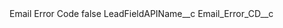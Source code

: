 <?xml version="1.0" encoding="UTF-8"?>
<CustomMetadata xmlns="http://soap.sforce.com/2006/04/metadata" xmlns:xsi="http://www.w3.org/2001/XMLSchema-instance" xmlns:xsd="http://www.w3.org/2001/XMLSchema">
    <label>Email Error Code</label>
    <protected>false</protected>
    <values>
        <field>LeadFieldAPIName__c</field>
        <value xsi:type="xsd:string">Email_Error_CD__c</value>
    </values>
</CustomMetadata>
